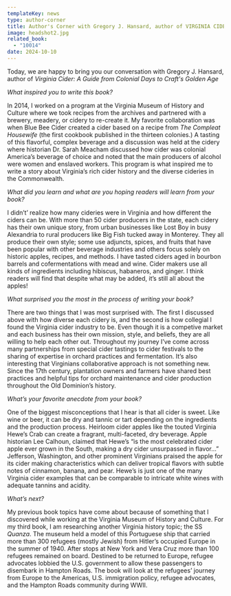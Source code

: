 ```yaml
---
templateKey: news
type: author-corner
title: Author's Corner with Gregory J. Hansard, author of VIRGINIA CIDER
image: headshot2.jpg
related_book:
  - "10014"
date: 2024-10-10
---
```

Today, we are happy to bring you our conversation with Gregory J. Hansard, author of *Virginia Cider: A Guide from Colonial Days to Craft's Golden Age*

*What inspired you to write this book?* 

In 2014, I worked on a program at the Virginia Museum of History and Culture where we took recipes from the archives and partnered with a brewery, meadery, or cidery to re-create it. My favorite collaboration was when Blue Bee Cider created a cider based on a recipe from *The Compleat Housewife* (the first cookbook published in the thirteen colonies.) A tasting of this flavorful, complex beverage and a discussion was held at the cidery where historian Dr. Sarah Meacham discussed how cider was colonial America’s beverage of choice and noted that the main producers of alcohol were women and enslaved workers. This program is what inspired me to write a story about Virginia’s rich cider history and the diverse cideries in the Commonwealth. 

*What did you learn and what are you hoping readers will learn from your book?* 

I didn’t’ realize how many cideries were in Virginia and how different the ciders can be.  With more than 50 cider producers in the state, each cidery has their own unique story, from urban businesses like Lost Boy in busy Alexandria to rural producers like Big Fish tucked away in Monterey. They all produce their own style; some use adjuncts, spices, and fruits that have been popular with other beverage industries and others focus solely on historic apples, recipes, and methods.  I have tasted ciders aged in bourbon barrels and cofermentations with mead and wine.  Cider makers use all kinds of ingredients including hibiscus, habaneros, and ginger.  I think readers will find that despite what may be added, it’s still all about the apples!

*What surprised you the most in the process of writing your book?* 

There are two things that I was most surprised with.  The first I discussed above with how diverse each cidery is, and the second is how collegial I found the Virginia cider industry to be.  Even though it is a competive market and each business has their own mission, style, and beliefs, they are all willing to help each other out.  Throughout my journey I’ve come across many partnerships from special cider tastings to cider festivals to the sharing of expertise in orchard practices and fermentation.  It’s also interesting that Virginians collaborative approach is not something new.  Since the 17th century, plantation owners and farmers have shared best practices and helpful tips for orchard maintenance and cider production throughout the Old Dominion’s history. 

*What’s your favorite anecdote from your book?*

One of the biggest misconceptions that I hear is that all cider is sweet. Like wine or beer, it can be dry and tannic or tart depending on the ingredients and the production process. Heirloom cider apples like the touted Virginia Hewe’s Crab can create a fragrant, multi-faceted, dry beverage. Apple historian Lee Calhoun, claimed that Hewe’s “is the most celebrated cider apple ever grown in the South, making a dry cider unsurpassed in flavor…”  Jefferson, Washington, and other prominent Virginians praised the apple for its cider making characteristics which can deliver tropical flavors with subtle notes of cinnamon, banana, and pear.   Hewe’s is just one of the many Virginia cider examples that can be comparable to intricate white wines with adequate tannins and acidity.

*What’s next?* 

My previous book topics have come about because of something that I discovered while working at the Virginia Museum of History and Culture.  For my third book, I am researching another Virginia history topic; the SS *Quanza*.  The museum held a model of this Portuguese ship that carried more than 300 refugees (mostly Jewish) from Hitler’s occupied Europe in the summer of 1940. After stops at New York and Vera Cruz more than 100 refugees remained on board. Destined to be returned to Europe, refugee advocates lobbied the U.S. government to allow these passengers to disembark in Hampton Roads.  The book will look at the refugees’ journey from Europe to the Americas, U.S. immigration policy, refugee advocates, and the Hampton Roads community during WWII.